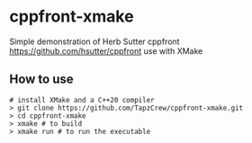 # cppfront-xmake

Simple demonstration of Herb Sutter cppfront <https://github.com/hsutter/cppfront> use with XMake

## How to use

```shell
# install XMake and a C++20 compiler
> git clone https://github.com/TapzCrew/cppfront-xmake.git
> cd cppfront-xmake
> xmake # to build
> xmake run # to run the executable
``` 
